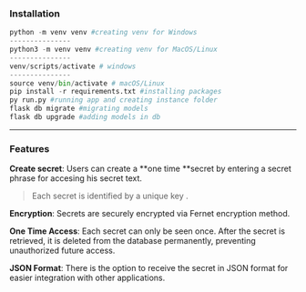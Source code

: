 ### Installation
```python
python -m venv venv #creating venv for Windows
---------------
python3 -m venv venv #creating venv for MacOS/Linux
---------------
venv/scripts/activate # windows
---------------
source venv/bin/activate # macOS/Linux
pip install -r requirements.txt #installing packages
py run.py #running app and creating instance folder
flask db migrate #migrating models
flask db upgrade #adding models in db


```
----------------------------------------------------
### Features
**Create secret**: Users can create a **one time **secret by entering a secret phrase for accesing his secret text. 
> Each secret is identified by a unique key .

**Encryption**: Secrets are securely encrypted via Fernet encryption method.

**One Time Access**: Each secret can only be seen once. After the secret is retrieved, it is deleted from the database permanently, preventing unauthorized future access.

**JSON Format**: There is the option to receive the secret in JSON format for easier integration with other applications.

